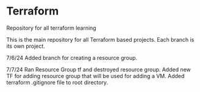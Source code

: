 # Terraform
Repository for all terraform learning


This is the main repository for all Terraform based projects. Each branch is its own project. 

7/6/24
    Added branch for creating a resource group. 

7/7/24
    Ran Resource Group tf and destroyed resource group.
    Added new TF for adding resource group that will be used for adding a VM. 
    Added terraform .gitignore file to root directory.